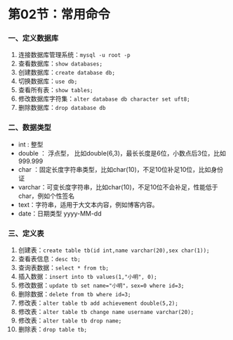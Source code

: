 # 第02节：常用命令

### 一、定义数据库

1. 连接数据库管理系统：`mysql -u root -p`
2. 查看数据库：`show databases;`
3. 创建数据库：`create database db;`
4. 切换数据库：`use db;`
5. 查看所有表：`show tables;`
6. 修改数据库字符集：`alter database db character set uft8;`
7. 删除数据库：`drop database db`

### 二、数据类型

* int : 整型
* double ： 浮点型， 比如double(6,3)，最长长度是6位，小数点后3位，比如999.999
* char ：固定长度字符串类型，比如char(10)，不足10位补足10位，比如身份证
* varchar：可变长度字符串，比如char(10)，不足10位不会补足，性能低于char，例如个性签名
* text：字符串，适用于大文本内容，例如博客内容。
* date：日期类型 yyyy-MM-dd

### 三、定义表

1. 创建表：`create table tb(id int,name varchar(20),sex char(1));`
2. 查看表信息：`desc tb;`
3. 查询表数据：`select * from tb;`
4. 插入数据：`insert into tb values(1,"小明", 0);`
5. 修改数据：`update tb set name="小明"，sex=0 where id=3;`
6. 删除数据：`delete from tb where id=3;`
7. 修改表：`alter table tb add achievement double(5,2);`
8. 修改表：`alter table tb change name username varchar(20);`
9. 修改表：`alter table tb drop name;`
10. 删除表：`drop table tb;`